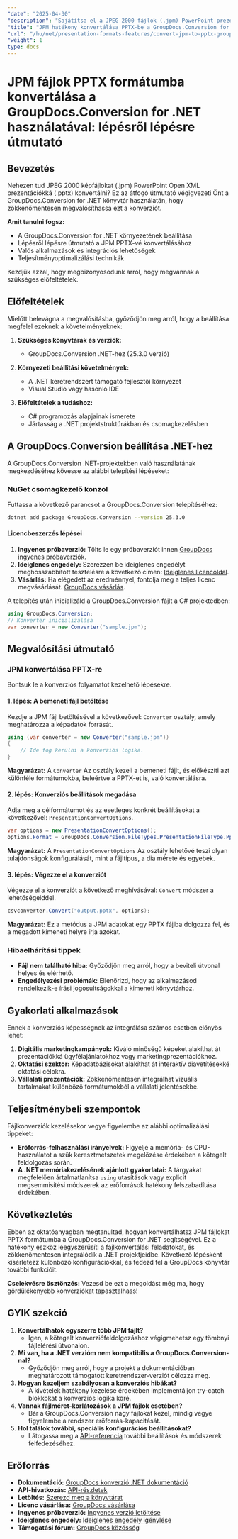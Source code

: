 ```yaml
---
"date": "2025-04-30"
"description": "Sajátítsa el a JPEG 2000 fájlok (.jpm) PowerPoint prezentációkká (.pptx) konvertálásának képességét ezzel az átfogó útmutatóval a GroupDocs.Conversion for .NET használatáról."
"title": "JPM hatékony konvertálása PPTX-be a GroupDocs.Conversion for .NET használatával – lépésről lépésre útmutató"
"url": "/hu/net/presentation-formats-features/convert-jpm-to-pptx-groupdocs-dotnet/"
"weight": 1
type: docs
---
```

# JPM fájlok PPTX formátumba konvertálása a GroupDocs.Conversion for .NET használatával: lépésről lépésre útmutató

## Bevezetés
Nehezen tud JPEG 2000 képfájlokat (.jpm) PowerPoint Open XML prezentációkká (.pptx) konvertálni? Ez az átfogó útmutató végigvezeti Önt a GroupDocs.Conversion for .NET könyvtár használatán, hogy zökkenőmentesen megvalósíthassa ezt a konverziót.

**Amit tanulni fogsz:**
- A GroupDocs.Conversion for .NET környezetének beállítása
- Lépésről lépésre útmutató a JPM PPTX-vé konvertálásához
- Valós alkalmazások és integrációs lehetőségek
- Teljesítményoptimalizálási technikák

Kezdjük azzal, hogy megbizonyosodunk arról, hogy megvannak a szükséges előfeltételek.

## Előfeltételek
Mielőtt belevágna a megvalósításba, győződjön meg arról, hogy a beállítása megfelel ezeknek a követelményeknek:

1. **Szükséges könyvtárak és verziók:**
   - GroupDocs.Conversion .NET-hez (25.3.0 verzió)

2. **Környezeti beállítási követelmények:**
   - A .NET keretrendszert támogató fejlesztői környezet
   - Visual Studio vagy hasonló IDE

3. **Előfeltételek a tudáshoz:**
   - C# programozás alapjainak ismerete
   - Jártasság a .NET projektstruktúrákban és csomagkezelésben

## A GroupDocs.Conversion beállítása .NET-hez
A GroupDocs.Conversion .NET-projektekben való használatának megkezdéséhez kövesse az alábbi telepítési lépéseket:

### NuGet csomagkezelő konzol
Futtassa a következő parancsot a GroupDocs.Conversion telepítéséhez:

```bash
dotnet add package GroupDocs.Conversion --version 25.3.0
```

#### Licencbeszerzés lépései
1. **Ingyenes próbaverzió:** Tölts le egy próbaverziót innen [GroupDocs ingyenes próbaverziók](https://releases.groupdocs.com/conversion/net/).
2. **Ideiglenes engedély:** Szerezzen be ideiglenes engedélyt meghosszabbított tesztelésre a következő címen: [Ideiglenes licencoldal](https://purchase.groupdocs.com/temporary-license/).
3. **Vásárlás:** Ha elégedett az eredménnyel, fontolja meg a teljes licenc megvásárlását. [GroupDocs vásárlás](https://purchase.groupdocs.com/buy).

A telepítés után inicializáld a GroupDocs.Conversion fájlt a C# projektedben:

```csharp
using GroupDocs.Conversion;
// Konverter inicializálása
var converter = new Converter("sample.jpm");
```

## Megvalósítási útmutató
### JPM konvertálása PPTX-re
Bontsuk le a konverziós folyamatot kezelhető lépésekre.

#### 1. lépés: A bemeneti fájl betöltése
Kezdje a JPM fájl betöltésével a következővel: `Converter` osztály, amely meghatározza a képadatok forrását.

```csharp
using (var converter = new Converter("sample.jpm"))
{
    // Ide fog kerülni a konverziós logika.
}
```
**Magyarázat:** A `Converter` Az osztály kezeli a bemeneti fájlt, és előkészíti azt különféle formátumokba, beleértve a PPTX-et is, való konvertálásra.

#### 2. lépés: Konverziós beállítások megadása
Adja meg a célformátumot és az esetleges konkrét beállításokat a következővel: `PresentationConvertOptions`.

```csharp
var options = new PresentationConvertOptions();
options.Format = GroupDocs.Conversion.FileTypes.PresentationFileType.Pptx;
```
**Magyarázat:** A `PresentationConvertOptions` Az osztály lehetővé teszi olyan tulajdonságok konfigurálását, mint a fájltípus, a dia mérete és egyebek.

#### 3. lépés: Végezze el a konverziót
Végezze el a konverziót a következő meghívásával: `Convert` módszer a lehetőségeiddel.

```csharp
csvconverter.Convert("output.pptx", options);
```
**Magyarázat:** Ez a metódus a JPM adatokat egy PPTX fájlba dolgozza fel, és a megadott kimeneti helyre írja azokat.

### Hibaelhárítási tippek
- **Fájl nem található hiba:** Győződjön meg arról, hogy a beviteli útvonal helyes és elérhető.
- **Engedélyezési problémák:** Ellenőrizd, hogy az alkalmazásod rendelkezik-e írási jogosultságokkal a kimeneti könyvtárhoz.

## Gyakorlati alkalmazások
Ennek a konverziós képességnek az integrálása számos esetben előnyös lehet:
1. **Digitális marketingkampányok:** Kiváló minőségű képeket alakíthat át prezentációkká ügyfélajánlatokhoz vagy marketingprezentációkhoz.
2. **Oktatási szektor:** Képadatbázisokat alakíthat át interaktív diavetítésekké oktatási célokra.
3. **Vállalati prezentációk:** Zökkenőmentesen integrálhat vizuális tartalmakat különböző formátumokból a vállalati jelentésekbe.

## Teljesítménybeli szempontok
Fájlkonverziók kezelésekor vegye figyelembe az alábbi optimalizálási tippeket:
- **Erőforrás-felhasználási irányelvek:** Figyelje a memória- és CPU-használatot a szűk keresztmetszetek megelőzése érdekében a kötegelt feldolgozás során.
- **A .NET memóriakezelésének ajánlott gyakorlatai:** A tárgyakat megfelelően ártalmatlanítsa `using` utasítások vagy explicit megsemmisítési módszerek az erőforrások hatékony felszabadítása érdekében.

## Következtetés
Ebben az oktatóanyagban megtanultad, hogyan konvertálhatsz JPM fájlokat PPTX formátumba a GroupDocs.Conversion for .NET segítségével. Ez a hatékony eszköz leegyszerűsíti a fájlkonvertálási feladatokat, és zökkenőmentesen integrálódik a .NET projektjeidbe. Következő lépésként kísérletezz különböző konfigurációkkal, és fedezd fel a GroupDocs könyvtár további funkcióit.

**Cselekvésre ösztönzés:** Vezesd be ezt a megoldást még ma, hogy gördülékenyebb konverziókat tapasztalhass!

## GYIK szekció
1. **Konvertálhatok egyszerre több JPM fájlt?**
   - Igen, a kötegelt konverziófeldolgozáshoz végigmehetsz egy tömbnyi fájlelérési útvonalon.
2. **Mi van, ha a .NET verzióm nem kompatibilis a GroupDocs.Conversion-nal?**
   - Győződjön meg arról, hogy a projekt a dokumentációban meghatározott támogatott keretrendszer-verziót célozza meg.
3. **Hogyan kezeljem szabályosan a konverziós hibákat?**
   - A kivételek hatékony kezelése érdekében implementáljon try-catch blokkokat a konverziós logika köré.
4. **Vannak fájlméret-korlátozások a JPM fájlok esetében?**
   - Bár a GroupDocs.Conversion nagy fájlokat kezel, mindig vegye figyelembe a rendszer erőforrás-kapacitását.
5. **Hol találok további, speciális konfigurációs beállításokat?**
   - Látogassa meg a [API-referencia](https://reference.groupdocs.com/conversion/net/) további beállítások és módszerek felfedezéséhez.

## Erőforrás
- **Dokumentáció:** [GroupDocs konverzió .NET dokumentáció](https://docs.groupdocs.com/conversion/net/)
- **API-hivatkozás:** [API-részletek](https://reference.groupdocs.com/conversion/net/)
- **Letöltés:** [Szerezd meg a könyvtárat](https://releases.groupdocs.com/conversion/net/)
- **Licenc vásárlása:** [GroupDocs vásárlása](https://purchase.groupdocs.com/buy)
- **Ingyenes próbaverzió:** [Ingyenes verzió letöltése](https://releases.groupdocs.com/conversion/net/)
- **Ideiglenes engedély:** [Ideiglenes engedély igénylése](https://purchase.groupdocs.com/temporary-license/)
- **Támogatási fórum:** [GroupDocs közösség](https://forum.groupdocs.com/c/conversion/10)